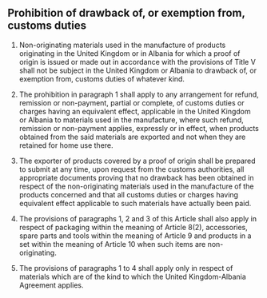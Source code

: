 ## Prohibition of drawback of, or exemption from, customs duties

1.	Non-originating materials used in the manufacture of products originating in the United Kingdom or in Albania for which a proof of origin is issued or made out in accordance with the provisions of Title V shall not be subject in the United Kingdom or Albania to drawback of, or exemption from, customs duties of whatever kind.

2.	The prohibition in paragraph 1 shall apply to any arrangement for refund, remission or non-payment, partial or complete, of customs duties or charges having an equivalent effect, applicable in the United Kingdom or Albania to materials used in the manufacture, where such refund, remission or non-payment applies, expressly or in effect, when products obtained from the said materials are exported and not when they are retained for home use there.

3.	The exporter of products covered by a proof of origin shall be prepared to submit at any time, upon request from the customs authorities, all appropriate documents proving that no drawback has been obtained in respect of the non-originating materials used in the manufacture of the products concerned and that all customs duties or charges having equivalent effect applicable to such materials have actually been paid.

4.	The provisions of paragraphs 1, 2 and 3 of this Article shall also apply in respect of packaging within the meaning of Article 8(2), accessories, spare parts and tools within the meaning of Article 9 and products in a set within the meaning of Article 10 when such items are non-originating.

5.	The provisions of paragraphs 1 to 4 shall apply only in respect of materials which are of the kind to which the United Kingdom-Albania Agreement applies. 
